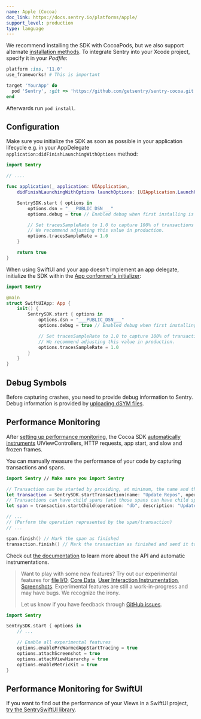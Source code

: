 ```yaml
---
name: Apple (Cocoa)
doc_link: https://docs.sentry.io/platforms/apple/
support_level: production
type: language
---
```


We recommend installing the SDK with CocoaPods, but we also support alternate [installation methods](/platforms/apple/install/). To integrate Sentry into your Xcode project, specify it in your _Podfile_:

```ruby
platform :ios, '11.0'
use_frameworks! # This is important

target 'YourApp' do
  pod 'Sentry', :git => 'https://github.com/getsentry/sentry-cocoa.git', :tag => '{{ packages.version('sentry.cocoa') }}'
end
```

Afterwards run `pod install`.

## Configuration

Make sure you initialize the SDK as soon as possible in your application lifecycle e.g. in your AppDelegate `application:didFinishLaunchingWithOptions` method:

```swift {tabTitle:Swift}
import Sentry

// ....

func application(_ application: UIApplication,
    didFinishLaunchingWithOptions launchOptions: [UIApplication.LaunchOptionsKey: Any]?) -> Bool {

    SentrySDK.start { options in
        options.dsn = "___PUBLIC_DSN___"
        options.debug = true // Enabled debug when first installing is always helpful

        // Set tracesSampleRate to 1.0 to capture 100% of transactions for performance monitoring.
        // We recommend adjusting this value in production.
        options.tracesSampleRate = 1.0
    }

    return true
}
```

When using SwiftUI and your app doesn't implement an app delegate, initialize the SDK within the [App conformer's initializer](https://developer.apple.com/documentation/swiftui/app/main()):

```swift
import Sentry

@main
struct SwiftUIApp: App {
    init() {
        SentrySDK.start { options in
            options.dsn = "___PUBLIC_DSN___"
            options.debug = true // Enabled debug when first installing is always helpful

            // Set tracesSampleRate to 1.0 to capture 100% of transactions for performance monitoring.
            // We recommend adjusting this value in production.
            options.tracesSampleRate = 1.0
        }
    }
}
```

## Debug Symbols

Before capturing crashes, you need to provide debug information to Sentry. Debug information is provided by [uploading dSYM files](/platforms/apple/dsym).

## Performance Monitoring

After [setting up performance monitoring](/platforms/apple/guides/ios/performance), the Cocoa SDK [automatically instruments](/platforms/apple/performance/instrumentation/automatic-instrumentation/) UIViewControllers, HTTP requests, app start, and slow and frozen frames.

You can manually measure the performance of your code by capturing transactions and spans.

```swift {tabTitle:Swift}
import Sentry // Make sure you import Sentry

// Transaction can be started by providing, at minimum, the name and the operation
let transaction = SentrySDK.startTransaction(name: "Update Repos", operation: "db")
// Transactions can have child spans (and those spans can have child spans as well)
let span = transaction.startChild(operation: "db", description: "Update first repo")

// ...
// (Perform the operation represented by the span/transaction)
// ...

span.finish() // Mark the span as finished
transaction.finish() // Mark the transaction as finished and send it to Sentry
```

Check out [the documentation](https://docs.sentry.io/platforms/apple/performance/instrumentation/) to learn more about the API and automatic instrumentations.

> Want to play with some new features? Try out our experimental features for [file I/O](/platforms/apple/performance/instrumentation/automatic-instrumentation/#file-io-instrumentation), [Core Data](/platforms/apple/performance/instrumentation/automatic-instrumentation/#core-data-instrumentation), [User Interaction Instrumentation](/platforms/apple/performance/instrumentation/automatic-instrumentation/#user-interaction-instrumentation), [Screenshots](https://docs.sentry.io/platforms/apple/guides/ios/enriching-events/screenshots/). Experimental features are still a work-in-progress and may have bugs. We recognize the irony.
>
> Let us know if you have feedback through [GitHub issues](https://github.com/getsentry/sentry-cocoa/issues).

```swift {tabTitle:Swift}
import Sentry

SentrySDK.start { options in
    // ...

    // Enable all experimental features
    options.enablePreWarmedAppStartTracing = true
    options.attachScreenshot = true
    options.attachViewHierarchy = true
    options.enableMetricKit = true
}
```

## Performance Monitoring for SwiftUI

If you want to find out the performance of your Views in a SwiftUI project, [try the SentrySwiftUI library](/platforms/apple/performance/instrumentation/swiftui-instrumentation).
